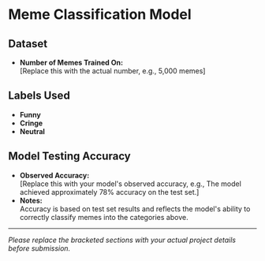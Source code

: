 # Meme Classification Model

## Dataset
- **Number of Memes Trained On:**  
  [Replace this with the actual number, e.g., 5,000 memes]

## Labels Used
- **Funny**
- **Cringe**
- **Neutral**

## Model Testing Accuracy
- **Observed Accuracy:**  
  [Replace this with your model's observed accuracy, e.g., The model achieved approximately 78% accuracy on the test set.]
- **Notes:**  
  Accuracy is based on test set results and reflects the model's ability to correctly classify memes into the categories above.

---

*Please replace the bracketed sections with your actual project details before submission.*
